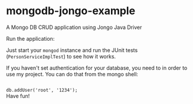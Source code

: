 # mongodb-jongo-example
A Mongo DB CRUD application using Jongo Java Driver

<p>Run the application:</p>
<p>Just start your <code>mongod</code> instance and run the JUnit tests (<code>PersonServiceImplTest</code>) to see how it works.</p>
<p>If you haven't set authentication for your database, you need to in order to use my project. You can do that from the mongo shell:</p>
<code>
db.addUser('root', '1234');
</code>
Have fun!

